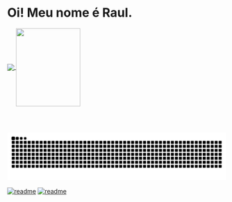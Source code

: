 <h1> Oi! Meu nome é Raul. </h1>

<div>
  <a href="https://github.com/raulrsoares">
  <img height="180em"   align="center" src="https://github-readme-stats.vercel.app/api?username=raulrsoares&show_icons=true&theme=react&include_all_commits=true&count_private=true"/>

  <img align="center" width="148" height="180" src="https://media1.tenor.com/images/68e8337fb4eb7e40645d832c64762a8b/tenor.gif?itemid=19443613">
</div>
  
##
  
</div>

 <br>
 
  ![Snake animation](https://github.com/raulrsoares/raulrsoares/blob/output/github-contribution-grid-snake.svg)
 
</div>
 
[![readme](https://github-readme-stats.vercel.app/api/pin/?username=raulrsoares&repo=aulas-sibov&theme=react)](https://github.com/raulrsoares/aulas-sibov)
[![readme](https://github-readme-stats.vercel.app/api/pin/?username=raulrsoares&repo=aulas-lemos&theme=react)](https://github.com/raulrsoares/aulas-lemos)
